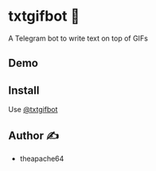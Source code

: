 # txtgifbot :robot:

A Telegram bot to write text on top of GIFs

## Demo

## Install

Use [@txtgifbot](https://t.me/txtgifbot)

## Author :writing_hand:

- theapache64